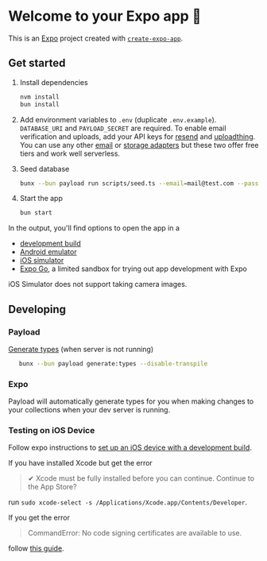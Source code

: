 # Welcome to your Expo app 👋

This is an [Expo](https://expo.dev) project created with [`create-expo-app`](https://www.npmjs.com/package/create-expo-app).

## Get started

1. Install dependencies

   ```bash
   nvm install
   bun install
   ```

2. Add environment variables to `.env` (duplicate `.env.example`). `DATABASE_URI` and `PAYLOAD_SECRET` are required. To enable email verification and uploads, add your API keys for [resend](https://resend.com/emails) and [uploadthing](https://uploadthing.com/). You can use any other [email](https://payloadcms.com/docs/beta/email/overview) or [storage adapters](https://payloadcms.com/docs/beta/upload/storage-adapters) but these two offer free tiers and work well serverless.
3. Seed database

   ```bash
   bunx --bun payload run scripts/seed.ts --email=mail@test.com --password=pass -- --disable-transpile
   ```

4. Start the app

   ```bash
   bun start
   ```

In the output, you'll find options to open the app in a

- [development build](https://docs.expo.dev/develop/development-builds/introduction/)
- [Android emulator](https://docs.expo.dev/workflow/android-studio-emulator/)
- [iOS simulator](https://docs.expo.dev/workflow/ios-simulator/)
- [Expo Go](https://expo.dev/go), a limited sandbox for trying out app development with Expo

iOS Simulator does not support taking camera images.

## Developing

### Payload

[Generate types](https://payloadcms.com/docs/beta/typescript/generating-types) (when server is not running)

```bash
   bunx --bun payload generate:types --disable-transpile
```

### Expo

Payload will automatically generate types for you when making changes to your collections when your dev server is running.

### Testing on iOS Device

Follow expo instructions to [set up an iOS device with a development build](https://docs.expo.dev/get-started/set-up-your-environment/?platform=ios&device=physical&mode=development-build&buildEnv=local#set-up-an-ios-device-with-a-development-build).

If you have installed Xcode but get the error

> ✔ Xcode must be fully installed before you can continue. Continue to the App Store?

run `sudo xcode-select -s /Applications/Xcode.app/Contents/Developer`.

If you get the error

> CommandError: No code signing certificates are available to use.

follow [this guide](https://github.com/expo/fyi/blob/main/setup-xcode-signing.md).
